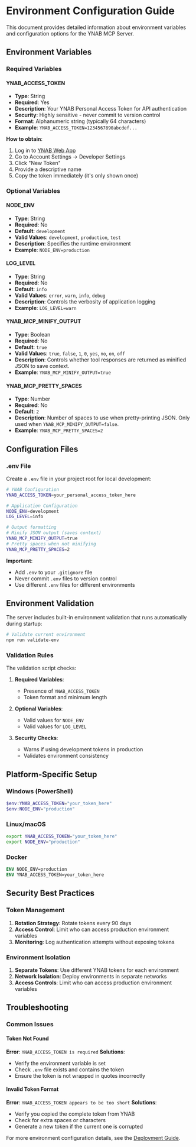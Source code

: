 # Environment Configuration Guide

This document provides detailed information about environment variables and configuration options for the YNAB MCP Server.

## Environment Variables

### Required Variables

#### YNAB_ACCESS_TOKEN

- **Type**: String
- **Required**: Yes
- **Description**: Your YNAB Personal Access Token for API authentication
- **Security**: Highly sensitive - never commit to version control
- **Format**: Alphanumeric string (typically 64 characters)
- **Example**: `YNAB_ACCESS_TOKEN=1234567890abcdef...`

**How to obtain**:
1. Log in to [YNAB Web App](https://app.youneedabudget.com)
2. Go to Account Settings → Developer Settings
3. Click "New Token"
4. Provide a descriptive name
5. Copy the token immediately (it's only shown once)

### Optional Variables

#### NODE_ENV

- **Type**: String
- **Required**: No
- **Default**: `development`
- **Valid Values**: `development`, `production`, `test`
- **Description**: Specifies the runtime environment
- **Example**: `NODE_ENV=production`

#### LOG_LEVEL

- **Type**: String
- **Required**: No
- **Default**: `info`
- **Valid Values**: `error`, `warn`, `info`, `debug`
- **Description**: Controls the verbosity of application logging
- **Example**: `LOG_LEVEL=warn`

#### YNAB_MCP_MINIFY_OUTPUT

- **Type**: Boolean
- **Required**: No
- **Default**: `true`
- **Valid Values**: `true`, `false`, `1`, `0`, `yes`, `no`, `on`, `off`
- **Description**: Controls whether tool responses are returned as minified JSON to save context.
- **Example**: `YNAB_MCP_MINIFY_OUTPUT=true`

#### YNAB_MCP_PRETTY_SPACES

- **Type**: Number
- **Required**: No
- **Default**: `2`
- **Description**: Number of spaces to use when pretty-printing JSON. Only used when `YNAB_MCP_MINIFY_OUTPUT=false`.
- **Example**: `YNAB_MCP_PRETTY_SPACES=2`

## Configuration Files

### .env File

Create a `.env` file in your project root for local development:

```bash
# YNAB Configuration
YNAB_ACCESS_TOKEN=your_personal_access_token_here

# Application Configuration
NODE_ENV=development
LOG_LEVEL=info

# Output formatting
# Minify JSON output (saves context)
YNAB_MCP_MINIFY_OUTPUT=true
# Pretty spaces when not minifying
YNAB_MCP_PRETTY_SPACES=2
```

**Important**: 
- Add `.env` to your `.gitignore` file
- Never commit `.env` files to version control
- Use different `.env` files for different environments

## Environment Validation

The server includes built-in environment validation that runs automatically during startup:

```bash
# Validate current environment
npm run validate-env
```

### Validation Rules

The validation script checks:

1. **Required Variables**:
   - Presence of `YNAB_ACCESS_TOKEN`
   - Token format and minimum length

2. **Optional Variables**:
   - Valid values for `NODE_ENV`
   - Valid values for `LOG_LEVEL`

3. **Security Checks**:
   - Warns if using development tokens in production
   - Validates environment consistency

## Platform-Specific Setup

### Windows (PowerShell)

```powershell
$env:YNAB_ACCESS_TOKEN="your_token_here"
$env:NODE_ENV="production"
```

### Linux/macOS

```bash
export YNAB_ACCESS_TOKEN="your_token_here"
export NODE_ENV="production"
```

### Docker

```dockerfile
ENV NODE_ENV=production
ENV YNAB_ACCESS_TOKEN=your_token_here
```

## Security Best Practices

### Token Management

1. **Rotation Strategy**: Rotate tokens every 90 days
2. **Access Control**: Limit who can access production environment variables
3. **Monitoring**: Log authentication attempts without exposing tokens

### Environment Isolation

1. **Separate Tokens**: Use different YNAB tokens for each environment
2. **Network Isolation**: Deploy environments in separate networks
3. **Access Controls**: Limit who can access production environment variables

## Troubleshooting

### Common Issues

#### Token Not Found
**Error**: `YNAB_ACCESS_TOKEN is required`
**Solutions**:
- Verify the environment variable is set
- Check `.env` file exists and contains the token
- Ensure the token is not wrapped in quotes incorrectly

#### Invalid Token Format
**Error**: `YNAB_ACCESS_TOKEN appears to be too short`
**Solutions**:
- Verify you copied the complete token from YNAB
- Check for extra spaces or characters
- Generate a new token if the current one is corrupted

For more environment configuration details, see the [Deployment Guide](DEPLOYMENT.md).
